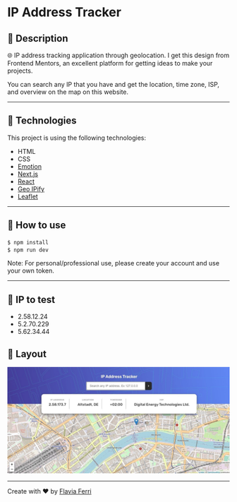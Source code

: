 # IP Address Tracker

## 🔖 Description

🌐 IP address tracking application through geolocation. I get this design from Frontend Mentors, an excellent platform for getting ideas to make your projects.

You can search any IP that you have and get the location, time zone, ISP, and overview on the map on this website.

---

## 🚀 Technologies

This project is using the following technologies:

- HTML
- CSS
- [Emotion](https://emotion.sh/docs/introduction)
- [Next.js](https://nextjs.org/)
- [React](https://reactjs.org/)
- [Geo IPify](https://geo.ipify.org/)
- [Leaflet](https://leafletjs.com/)

---

## 🎲 How to use

```bash
$ npm install
$ npm run dev
```

Note: For personal/professional use, please create your account and use your own token.

---

## 🎨 IP to test

- 2.58.12.24
- 5.2.70.229
- 5.62.34.44

## 🎨 Layout

![Layout IPAddres Tracker](./design/ipTracker.jpg)

---

<p>Create with ❤️ by <a href='https://github.com/flaviaferri' target='_blank'>Flavia Ferri</a></p>
